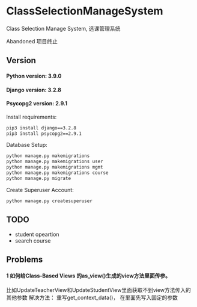 # ClassSelectionManageSystem
Class Selection Manage System, 选课管理系统

Abandoned 项目终止

## Version
#### Python   version: 3.9.0
#### Django   version: 3.2.8
#### Psycopg2 version: 2.9.1

Install requirements:
```txt
pip3 install django==3.2.8
pip3 install psycopg2==2.9.1
```

Database Setup:
```txt
python manage.py makemigrations
python manage.py makemigrations user
python manage.py makemigrations mgmt
python manage.py makemigrations course
python manage.py migrate
```

Create Superuser Account:
```txt
python manage.py createsuperuser
```

## TODO
- student opeartion
- search course


## Problems
#### 1 如何给Class-Based Views 的as_view()生成的view方法里面传参。
比如UpdateTeacherView和UpdateStudentView里面获取不到view方法传入的其他参数
解决方法： 重写get_context_data()， 在里面先写入固定的参数